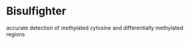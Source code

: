 Bisulfighter
============

accurate detection of methylated cytosine and differentially methylated regions

